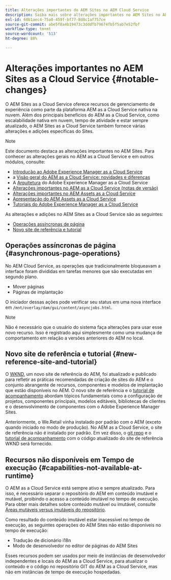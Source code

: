 ```yaml
---
title: Alterações importantes do AEM Sites no AEM Cloud Service
description: Saiba mais sobre alterações importantes no AEM Sites no AEM Cloud Service
exl-id: 60b1aec4-75a0-459f-bf77-8d8c1af757ce
source-git-commit: abe5f8a4b19473c3dddfb79674fb5f5ab7e52fbf
workflow-type: tm+mt
source-wordcount: '513'
ht-degree: 88%

---
```



# Alterações importantes no AEM Sites as a Cloud Service {#notable-changes}

O AEM Sites as a Cloud Service oferece recursos de gerenciamento de experiência como parte da plataforma AEM as a Cloud Service nativa na nuvem. Além dos principais benefícios do AEM as a Cloud Service, como escalabilidade nativa em nuvem, tempo de atividade e estar sempre atualizado, o AEM Sites as a Cloud Service também fornece várias alterações e adições específicas do Sites.

>[!NOTE]
>Este documento destaca as alterações importantes no AEM Sites. Para conhecer as alterações gerais no AEM as a Cloud Service e em outros módulos, consulte:
>
>* [Introdução ao Adobe Experience Manager as a Cloud Service](/help/overview/introduction.md)
>* a [Visão geral do AEM as a Cloud Service: novidades e diferenças](/help/overview/what-is-new-and-different.md)
>* A [Arquitetura](/help/overview/architecture.md) do Adobe Experience Manager as a Cloud Service
>* [Alterações importantes no AEM as a Cloud Service (notas de versão)](/help/release-notes/aem-cloud-changes.md)
>* [Alterações importantes no AEM Assets as a Cloud Service](/help/assets/assets-cloud-changes.md)
>* [Apresentação do AEM Assets as a Cloud Service](/help/assets/overview.md)
>* [Tutoriais do Adobe Experience Manager as a Cloud Service](https://experienceleague.adobe.com/docs/experience-manager-learn/cloud-service/overview.html?lang=pt-BR)

As alterações e adições no AEM Sites as a Cloud Service são as seguintes:

* [Operações assíncronas de página](#asynchronous-page-operations)
* [Novo site de referência e tutorial](#new-reference-site-and-tutorial)

## Operações assíncronas de página {#asynchronous-page-operations}

No AEM Cloud Service, as operações que tradicionalmente bloqueavam a interface foram divididas em tarefas menores que são executadas em segundo plano.

* Mover páginas
* Páginas de implantação

O iniciador dessas ações pode verificar seu status em uma nova interface em `/mnt/overlay/dam/gui/content/asyncjobs.html`.

>[!NOTE]
>
>Não é necessário que o usuário do sistema faça alterações para usar esse novo recurso. Isso é registrado aqui simplesmente como uma mudança de comportamento em relação a versões anteriores do AEM no local.

## Novo site de referência e tutorial {#new-reference-site-and-tutorial}

O [WKND](https://wknd.site/), um novo site de referência do AEM, foi atualizado e publicado para refletir as práticas recomendadas de criação de sites do AEM e o conjunto abrangente de recursos, componentes e modelos de implantação que estão disponíveis no AEM. O novo site de referência e o [tutorial de acompanhamento](https://experienceleague.adobe.com/docs/experience-manager-learn/getting-started-wknd-tutorial-develop/overview.html?lang=pt-BR) abordam tópicos fundamentais como a configuração de projetos, componentes principais, modelos editáveis, bibliotecas de clientes e o desenvolvimento de componentes com o Adobe Experience Manager Sites.

Anteriormente, o We.Retail vinha instalado por padrão com o AEM (exceto quando iniciado no modo de produção). No AEM as a Cloud Service, o site de referência não é instalado por padrão. Em vez disso, o [git repo](https://github.com/adobe/aem-guides-wknd/) e o [tutorial de acompanhamento](https://experienceleague.adobe.com/docs/experience-manager-learn/getting-started-wknd-tutorial-develop/overview.html?lang=pt-BR) com o código atualizado do site de referência WKND será fornecido.

## Recursos não disponíveis em Tempo de execução {#capabilities-not-available-at-runtime}

O AEM as a Cloud Service está sempre ativo e sempre atualizado. Para isso, é necessário separar o repositório do AEM em conteúdo imutável e mutável, proibindo o acesso a conteúdo imutável no tempo de execução. Para obter mais detalhes sobre conteúdo mutável ou imutável, consulte [Áreas mutáveis versus imutáveis do repositório](/help/implementing/developing/introduction/aem-project-content-package-structure.md#mutable-vs-immutable).

Como resultado do conteúdo imutável estar inacessível no tempo de execução, as seguintes operações do AEM Sites não estão disponíveis no tempo de execução:

* Tradução de dicionário i18n
* Modo de desenvolvedor no editor de páginas do AEM Sites

Esses recursos podem ser usados por meio de instâncias de desenvolvedor independentes e locais do AEM as a Cloud Service, para atualizar o conteúdo e o código no repositório GIT do AEM as a Cloud Service, mas não em instâncias de tempo de execução hospedadas.
